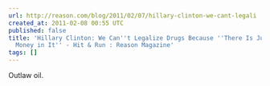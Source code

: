 ```yaml
---
url: http://reason.com/blog/2011/02/07/hillary-clinton-we-cant-legali
created_at: 2011-02-08 00:55 UTC
published: false
title: 'Hillary Clinton: We Can''t Legalize Drugs Because ''There Is Just Too Much
  Money in It'' - Hit & Run : Reason Magazine'
tags: []
---
```


Outlaw oil.
